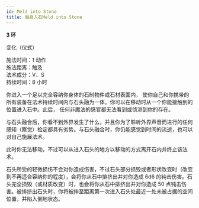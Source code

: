 ```yaml
---
id: Meld into Stone
title: 融身入石Meld into Stone
---
```


**3 环**

变化（仪式）

施法时间：1 动作  
施法距离：触及  
法术成分：V、S  
持续时间：8 小时

你进入一个足以完全容纳你身体的石制物件或石材表面内，
使你自己和你携带的所有装备在法术持续时间内与石头融为一体。你可以在移动时从一个你能接触到的位置进入石中。此后，
任何非魔法的感官都无法看到或侦测到你的存在。

与石头融合后，你看不到外界发生了什么，并且你为了聆听外界声音而进行的任何感知（察觉）检定都具有劣势。与石头融合时，你仍能感觉到时间的流逝，也可以对自己施展法术。

此时你无法移动，不过可以从进入石头的地方以移动的方式离开石内并终止该法术。

石头所受的轻微损伤不会对你造成伤害，不过石头部分损毁或者形状改变时（改变到不再适合容纳你的程度），会将你从石中排挤出并对你造成 6d6 的钝击伤害。石头完全损毁（或材质改变）时，也会将你从石中排挤出并对你造成 50 点钝击伤害。被排挤出石头时，你将被摔至距离第一次进入石头处最近一处未被占据的空间位置，并陷入倒地状态。
